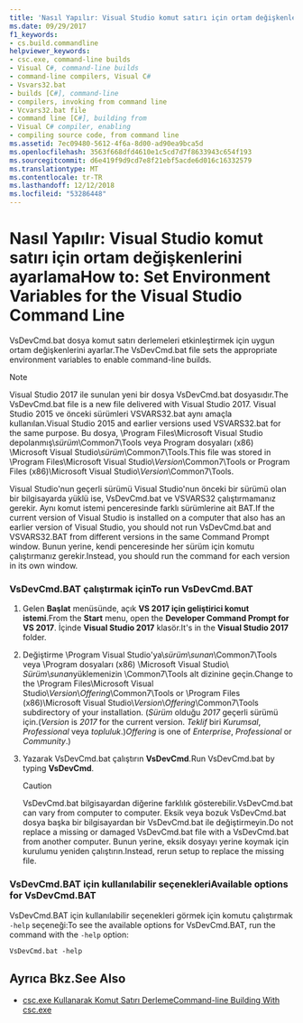 ```yaml
---
title: 'Nasıl Yapılır: Visual Studio komut satırı için ortam değişkenlerini ayarlama'
ms.date: 09/29/2017
f1_keywords:
- cs.build.commandline
helpviewer_keywords:
- csc.exe, command-line builds
- Visual C#, command-line builds
- command-line compilers, Visual C#
- Vsvars32.bat
- builds [C#], command-line
- compilers, invoking from command line
- Vcvars32.bat file
- command line [C#], building from
- Visual C# compiler, enabling
- compiling source code, from command line
ms.assetid: 7ec09480-5612-4f6a-8d00-ad90ea9bca5d
ms.openlocfilehash: 3563f668dfd4610e1c5cd7d7f8633943c654f193
ms.sourcegitcommit: d6e419f9d9cd7e8f21ebf5acde6d016c16332579
ms.translationtype: MT
ms.contentlocale: tr-TR
ms.lasthandoff: 12/12/2018
ms.locfileid: "53286448"
---
```

# <a name="how-to-set-environment-variables-for-the-visual-studio-command-line"></a><span data-ttu-id="4a91d-102">Nasıl Yapılır: Visual Studio komut satırı için ortam değişkenlerini ayarlama</span><span class="sxs-lookup"><span data-stu-id="4a91d-102">How to: Set Environment Variables for the Visual Studio Command Line</span></span>

<span data-ttu-id="4a91d-103">VsDevCmd.bat dosya komut satırı derlemeleri etkinleştirmek için uygun ortam değişkenlerini ayarlar.</span><span class="sxs-lookup"><span data-stu-id="4a91d-103">The VsDevCmd.bat file sets the appropriate environment variables to enable command-line builds.</span></span>

> [!NOTE]
> <span data-ttu-id="4a91d-104">Visual Studio 2017 ile sunulan yeni bir dosya VsDevCmd.bat dosyasıdır.</span><span class="sxs-lookup"><span data-stu-id="4a91d-104">The VsDevCmd.bat file is a new file delivered with Visual Studio 2017.</span></span> <span data-ttu-id="4a91d-105">Visual Studio 2015 ve önceki sürümleri VSVARS32.bat aynı amaçla kullanılan.</span><span class="sxs-lookup"><span data-stu-id="4a91d-105">Visual Studio 2015 and earlier versions used VSVARS32.bat for the same purpose.</span></span> <span data-ttu-id="4a91d-106">Bu dosya, \Program Files\Microsoft Visual Studio depolanmış\\*sürüm*\Common7\Tools veya Program dosyaları (x86) \Microsoft Visual Studio\\*sürüm*\Common7\Tools.</span><span class="sxs-lookup"><span data-stu-id="4a91d-106">This file was stored in \Program Files\Microsoft Visual Studio\\*Version*\Common7\Tools or Program Files (x86)\Microsoft Visual Studio\\*Version*\Common7\Tools.</span></span>
  
<span data-ttu-id="4a91d-107">Visual Studio'nun geçerli sürümü Visual Studio'nun önceki bir sürümü olan bir bilgisayarda yüklü ise, VsDevCmd.bat ve VSVARS32 çalıştırmamanız gerekir. Aynı komut istemi penceresinde farklı sürümlerine ait BAT.</span><span class="sxs-lookup"><span data-stu-id="4a91d-107">If the current version of Visual Studio is installed on a computer that also has an earlier version of Visual Studio, you should not run VsDevCmd.bat and VSVARS32.BAT from different versions in the same Command Prompt window.</span></span> <span data-ttu-id="4a91d-108">Bunun yerine, kendi penceresinde her sürüm için komutu çalıştırmanız gerekir.</span><span class="sxs-lookup"><span data-stu-id="4a91d-108">Instead, you should run the command for each version in its own window.</span></span>
  
### <a name="to-run-vsdevcmdbat"></a><span data-ttu-id="4a91d-109">VsDevCmd.BAT çalıştırmak için</span><span class="sxs-lookup"><span data-stu-id="4a91d-109">To run VsDevCmd.BAT</span></span>  
  
1.  <span data-ttu-id="4a91d-110">Gelen **Başlat** menüsünde, açık **VS 2017 için geliştirici komut istemi**.</span><span class="sxs-lookup"><span data-stu-id="4a91d-110">From the **Start** menu, open the **Developer Command Prompt for VS 2017**.</span></span>  <span data-ttu-id="4a91d-111">İçinde **Visual Studio 2017** klasör.</span><span class="sxs-lookup"><span data-stu-id="4a91d-111">It's in the **Visual Studio 2017** folder.</span></span>
  
2.  <span data-ttu-id="4a91d-112">Değiştirme \Program Visual Studio'ya\\*sürüm*\\*sunan*\Common7\Tools veya \Program dosyaları (x86) \Microsoft Visual Studio\\ *Sürüm*\\*sunan*yüklemenizin \Common7\Tools alt dizinine geçin.</span><span class="sxs-lookup"><span data-stu-id="4a91d-112">Change to the \Program Files\Microsoft Visual Studio\\*Version*\\*Offering*\Common7\Tools or \Program Files (x86)\Microsoft Visual Studio\\*Version*\\*Offering*\Common7\Tools subdirectory of your installation.</span></span>  <span data-ttu-id="4a91d-113">(*Sürüm* olduğu *2017* geçerli sürümü için.</span><span class="sxs-lookup"><span data-stu-id="4a91d-113">(*Version* is *2017* for the current version.</span></span> <span data-ttu-id="4a91d-114">*Teklif* biri *Kurumsal*, *Professional* veya *topluluk*.)</span><span class="sxs-lookup"><span data-stu-id="4a91d-114">*Offering* is one of *Enterprise*, *Professional* or *Community*.)</span></span>
  
3.  <span data-ttu-id="4a91d-115">Yazarak VsDevCmd.bat çalıştırın **VsDevCmd**.</span><span class="sxs-lookup"><span data-stu-id="4a91d-115">Run VsDevCmd.bat by typing **VsDevCmd**.</span></span>  
  
    > [!CAUTION]
    >  <span data-ttu-id="4a91d-116">VsDevCmd.bat bilgisayardan diğerine farklılık gösterebilir.</span><span class="sxs-lookup"><span data-stu-id="4a91d-116">VsDevCmd.bat can vary from computer to computer.</span></span> <span data-ttu-id="4a91d-117">Eksik veya bozuk VsDevCmd.bat dosya başka bir bilgisayardan bir VsDevCmd.bat ile değiştirmeyin.</span><span class="sxs-lookup"><span data-stu-id="4a91d-117">Do not replace a missing or damaged VsDevCmd.bat file with a VsDevCmd.bat from another computer.</span></span> <span data-ttu-id="4a91d-118">Bunun yerine, eksik dosyayı yerine koymak için kurulumu yeniden çalıştırın.</span><span class="sxs-lookup"><span data-stu-id="4a91d-118">Instead, rerun setup to replace the missing file.</span></span>  

### <a name="available-options-for-vsdevcmdbat"></a><span data-ttu-id="4a91d-119">VsDevCmd.BAT için kullanılabilir seçenekleri</span><span class="sxs-lookup"><span data-stu-id="4a91d-119">Available options for VsDevCmd.BAT</span></span>

<span data-ttu-id="4a91d-120">VsDevCmd.BAT için kullanılabilir seçenekleri görmek için komutu çalıştırmak `-help` seçeneği:</span><span class="sxs-lookup"><span data-stu-id="4a91d-120">To see the available options for VsDevCmd.BAT, run the command with the `-help` option:</span></span>
```console
VsDevCmd.bat -help
```

## <a name="see-also"></a><span data-ttu-id="4a91d-121">Ayrıca Bkz.</span><span class="sxs-lookup"><span data-stu-id="4a91d-121">See Also</span></span>  

- [<span data-ttu-id="4a91d-122">csc.exe Kullanarak Komut Satırı Derleme</span><span class="sxs-lookup"><span data-stu-id="4a91d-122">Command-line Building With csc.exe</span></span>](../../../csharp/language-reference/compiler-options/command-line-building-with-csc-exe.md)
